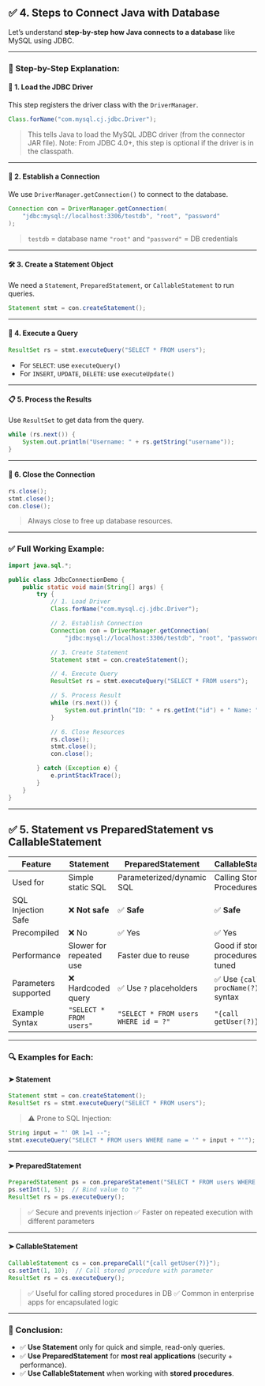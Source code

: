 
## ✅ **4. Steps to Connect Java with Database**

Let’s understand **step-by-step how Java connects to a database** like MySQL using JDBC.

---

### 🔶 Step-by-Step Explanation:

#### 🧩 1. **Load the JDBC Driver**

This step registers the driver class with the `DriverManager`.

```java
Class.forName("com.mysql.cj.jdbc.Driver");
```

> This tells Java to load the MySQL JDBC driver (from the connector JAR file).
> Note: From JDBC 4.0+, this step is optional if the driver is in the classpath.

---

#### 🔌 2. **Establish a Connection**

We use `DriverManager.getConnection()` to connect to the database.

```java
Connection con = DriverManager.getConnection(
    "jdbc:mysql://localhost:3306/testdb", "root", "password"
);
```

> `testdb` = database name
> `"root"` and `"password"` = DB credentials

---

#### 🛠️ 3. **Create a Statement Object**

We need a `Statement`, `PreparedStatement`, or `CallableStatement` to run queries.

```java
Statement stmt = con.createStatement();
```

---

#### 🧪 4. **Execute a Query**

```java
ResultSet rs = stmt.executeQuery("SELECT * FROM users");
```

* For `SELECT`: use `executeQuery()`
* For `INSERT`, `UPDATE`, `DELETE`: use `executeUpdate()`

---

#### 📋 5. **Process the Results**

Use `ResultSet` to get data from the query.

```java
while (rs.next()) {
    System.out.println("Username: " + rs.getString("username"));
}
```

---

#### 🚪 6. **Close the Connection**

```java
rs.close();
stmt.close();
con.close();
```

> Always close to free up database resources.

---

### ✅ Full Working Example:

```java
import java.sql.*;

public class JdbcConnectionDemo {
    public static void main(String[] args) {
        try {
            // 1. Load Driver
            Class.forName("com.mysql.cj.jdbc.Driver");

            // 2. Establish Connection
            Connection con = DriverManager.getConnection(
                "jdbc:mysql://localhost:3306/testdb", "root", "password");

            // 3. Create Statement
            Statement stmt = con.createStatement();

            // 4. Execute Query
            ResultSet rs = stmt.executeQuery("SELECT * FROM users");

            // 5. Process Result
            while (rs.next()) {
                System.out.println("ID: " + rs.getInt("id") + " Name: " + rs.getString("name"));
            }

            // 6. Close Resources
            rs.close();
            stmt.close();
            con.close();

        } catch (Exception e) {
            e.printStackTrace();
        }
    }
}
```

---

## ✅ **5. Statement vs PreparedStatement vs CallableStatement**

| Feature              | **Statement**           | **PreparedStatement**                | **CallableStatement**               |
| -------------------- | ----------------------- | ------------------------------------ | ----------------------------------- |
| Used for             | Simple static SQL       | Parameterized/dynamic SQL            | Calling Stored Procedures           |
| SQL Injection Safe   | ❌ **Not safe**          | ✅ **Safe**                           | ✅ **Safe**                          |
| Precompiled          | ❌ No                    | ✅ Yes                                | ✅ Yes                               |
| Performance          | Slower for repeated use | Faster due to reuse                  | Good if stored procedures are tuned |
| Parameters supported | ❌ Hardcoded query       | ✅ Use `?` placeholders               | ✅ Use `{call procName(?)}` syntax   |
| Example Syntax       | `"SELECT * FROM users"` | `"SELECT * FROM users WHERE id = ?"` | `"{call getUser(?)}"`               |

---

### 🔍 Examples for Each:

#### ➤ **Statement**

```java
Statement stmt = con.createStatement();
ResultSet rs = stmt.executeQuery("SELECT * FROM users");
```

> ⚠️ Prone to SQL Injection:

```java
String input = "' OR 1=1 --";
stmt.executeQuery("SELECT * FROM users WHERE name = '" + input + "'");
```

---

#### ➤ **PreparedStatement**

```java
PreparedStatement ps = con.prepareStatement("SELECT * FROM users WHERE id = ?");
ps.setInt(1, 5);  // Bind value to "?"
ResultSet rs = ps.executeQuery();
```

> ✅ Secure and prevents injection
> ✅ Faster on repeated execution with different parameters

---

#### ➤ **CallableStatement**

```java
CallableStatement cs = con.prepareCall("{call getUser(?)}");
cs.setInt(1, 10);  // Call stored procedure with parameter
ResultSet rs = cs.executeQuery();
```

> ✅ Useful for calling stored procedures in DB
> ✅ Common in enterprise apps for encapsulated logic

---

### 📝 Conclusion:

* ✅ **Use Statement** only for quick and simple, read-only queries.
* ✅ **Use PreparedStatement** for **most real applications** (security + performance).
* ✅ **Use CallableStatement** when working with **stored procedures**.

